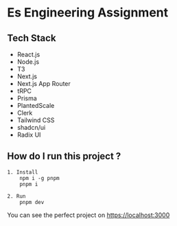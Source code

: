 # Es Engineering Assignment

## Tech Stack
- React.js
- Node.js
- T3
- Next.js
- Next.js App Router
- tRPC
- Prisma
- PlantedScale
- Clerk
- Tailwind CSS
- shadcn/ui
- Radix UI

## How do I run this project ? 

    1. Install
        npm i -g pnpm
        pnpm i

    2. Run
        pnpm dev

You can see the perfect project on [https://localhost:3000](https://localhost:3000)
